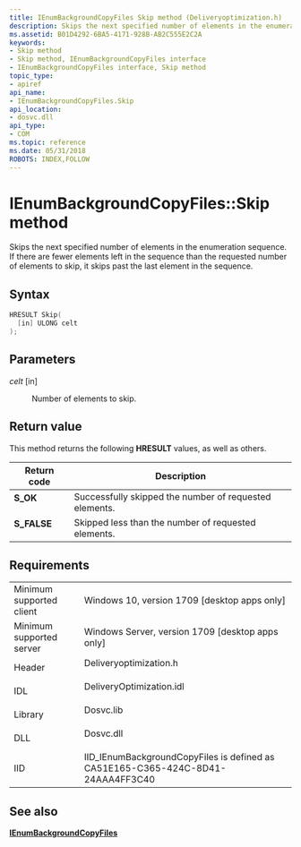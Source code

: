 ```yaml
---
title: IEnumBackgroundCopyFiles Skip method (Deliveryoptimization.h)
description: Skips the next specified number of elements in the enumeration sequence. If there are fewer elements left in the sequence than the requested number of elements to skip, it skips past the last element in the sequence.
ms.assetid: B01D4292-6BA5-4171-928B-AB2C555E2C2A
keywords:
- Skip method
- Skip method, IEnumBackgroundCopyFiles interface
- IEnumBackgroundCopyFiles interface, Skip method
topic_type:
- apiref
api_name:
- IEnumBackgroundCopyFiles.Skip
api_location:
- dosvc.dll
api_type:
- COM
ms.topic: reference
ms.date: 05/31/2018
ROBOTS: INDEX,FOLLOW
---
```


# IEnumBackgroundCopyFiles::Skip method

Skips the next specified number of elements in the enumeration sequence. If there are fewer elements left in the sequence than the requested number of elements to skip, it skips past the last element in the sequence.

## Syntax


```C++
HRESULT Skip(
  [in] ULONG celt
);
```



## Parameters

<dl> <dt>

*celt* \[in\]
</dt> <dd>

Number of elements to skip.

</dd> </dl>

## Return value

This method returns the following **HRESULT** values, as well as others.



| Return code                                                                              | Description                                                       |
|------------------------------------------------------------------------------------------|-------------------------------------------------------------------|
| <dl> <dt>****S_OK****</dt> </dl> | Successfully skipped the number of requested elements.<br/> |
| <dl> <dt>**S_FALSE**</dt> </dl>  | Skipped less than the number of requested elements.<br/>    |



 

## Requirements



|                                     |                                                                                                     |
|-------------------------------------|-----------------------------------------------------------------------------------------------------|
| Minimum supported client<br/> | Windows 10, version 1709 \[desktop apps only\]<br/>                                           |
| Minimum supported server<br/> | Windows Server, version 1709 \[desktop apps only\]<br/>                                       |
| Header<br/>                   | <dl> <dt>Deliveryoptimization.h</dt> </dl>   |
| IDL<br/>                      | <dl> <dt>DeliveryOptimization.idl</dt> </dl> |
| Library<br/>                  | <dl> <dt>Dosvc.lib</dt> </dl>                |
| DLL<br/>                      | <dl> <dt>Dosvc.dll</dt> </dl>                |
| IID<br/>                      | IID_IEnumBackgroundCopyFiles is defined as CA51E165-C365-424C-8D41-24AAA4FF3C40<br/>         |



## See also

<dl> <dt>

[**IEnumBackgroundCopyFiles**](ienumbackgroundcopyfiles-.md)
</dt> </dl>

 

 





